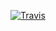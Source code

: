 [![Travis][build-badge]][build]

[build-badge]: https://img.shields.io/travis/industrius/E1.12/master.png?style=flat-square

[build]: https://travis-ci.org/industrius/E1.12